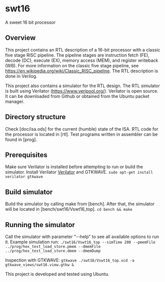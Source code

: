 # swt16
A sweet 16 bit processor

## Overview
This project contains an RTL description of a 16-bit processor with a classic five stage RISC pipeline. The pipeline stages are instruction fetch (FE), decode (DC), execute (EX), memory access (MEM), and register writeback (WB). For more information on the classic five stage pipeline, see https://en.wikipedia.org/wiki/Classic_RISC_pipeline. The RTL description is done in Verilog.

This project also contains a simulator for the RTL design.
The RTL simulator is built using Verilator (https://www.veripool.org/).
Verilator is open source. It can be downloaded from Github or obtained from the Ubuntu packet manager.

## Directory structure
Check [doc/isa.ods] for the current (humble) state of the ISA.
RTL code for the processor is located in [rtl].
Test programs written in assembler can be found in [prog].

## Prerequisites
Make sure Verilator is installed before attempting to run or build the simulator.
Install Verilator [Verilator](https://www.veripool.org/) and GTKWAVE.
`sudo apt-get install verilator gtkwave`

## Build simulator
Build the simulator by calling make from [bench]. After that, the simulator will be located in [bench/swt16/Vswt16_top].
`cd bench && make`

## Running the simulator
Call the simulator with parameter "--help" to see all available options to run it.
Example simulation run:
`./swt16/Vswt16_top --simTime 200 --pmemFile ../prog/hex_test_load_store.pmem --dmemFile ../prog/hex_test_load_store.dmem --dmemDump`

Inspection with GTKWAVE: 
`gtkwave ./swt16/Vswt16_top.vcd -a gtkwave_views/swt16.view.gtkw &`

This project is developed and tested using Ubuntu.
